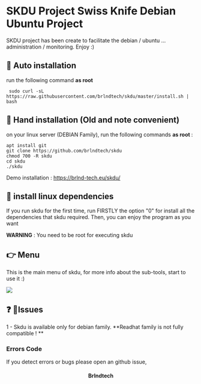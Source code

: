 # SKDU Project Swiss Knife Debian Ubuntu Project 
SKDU project has been create to 
facilitate the debian / ubuntu ... administration / monitoring. Enjoy :)

## :pushpin: Auto installation 

run the following command <b> as root </b> 

``` 
 sudo curl -sL https://raw.githubusercontent.com/brlndtech/skdu/master/install.sh | bash
``` 


## :pushpin: Hand installation (Old and note convenient)

on your linux server (DEBIAN Family), run the following commands <b>as root </b>: 

```
apt install git
git clone https://github.com/brlndtech/skdu
chmod 700 -R skdu
cd skdu 
./skdu
``` 
Demo installation : https://brlnd-tech.eu/skdu/

## :pushpin: install linux dependencies 

If you run skdu for the first time, run FIRSTLY the option "0" for install all the dependencies that skdu required. Then, you can enjoy the program as you want 



**WARNING** : You need to be root for executing skdu


## :point_right: Menu

This is the main menu of skdu, for more info about the sub-tools, start to use it :)

<img src="https://i.imgur.com/Kd9Zr75.png">



## :question: :speech_balloon:Issues 

1 -  Skdu is available only for debian family. 
**Readhat family is not fully compatible ! ** 


### Errors Code 

If you detect errors or bugs please open an github issue,

#### <center>Brlndtech</center>

